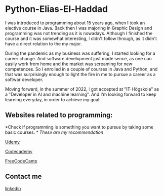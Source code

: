 # Python-Elias-El-Haddad

I was introduced to programming about 15 years ago, when I took an elective course in Java. Back then I was majoring in Graphic Design and programming was not trending as it is nowadays. Although I finished the course and it was somewhat interesting, I didn't follow through, as it didn't have a direct relation to the my major.

During the pandemic as my business was suffering, I started looking for a career change. And software development just made sence, as one can easily work from home and the market was screaming for new competences. So I enrolled in a couple of courses in Java and Python, and that was surprisingly enough to light the fire in me to pursue a career as a softwar developer.

Moving forward, in the summer of 2022, I got accepted at "IT-Högskola" as a "Developer in AI and machine learning". And I'm looking forward to keep learning everyday, in order to achieve my goal.


## Websites related to programming:

*Check if programming is something you want to pursue by taking some basic courses. *
*These are my recommendation*

[Udemy](https://www.udemy.com/)

[Codecademy](https://www.codecademy.com/?g_network=g&g_device=c&g_adid=528849219283&g_keyword=codecademy&g_acctid=243-039-7011&g_adtype=search&g_adgroupid=70492864474&g_keywordid=kwd-41065460761&g_campaign=INTL_Brand_Exact&g_campaignid=1726903838&utm_term=codecademy&utm_campaign=&utm_content=528849219283&utm_id=t_kwd-41065460761:ag_70492864474:cp_1726903838:n_g:d_c&utm_source=google&utm_medium=paid-search&utm_term=codecademy&utm_campaign=&utm_content=528849219283&gclid=CjwKCAjwsMGYBhAEEiwAGUXJaZwtE6R_Cs49-j8Bibe4ohuY4WNb4n-zQ067nZLGPRSvD2ibHgJk3RoCaUIQAvD_BwE)

[FreeCodeCamp](https://www.freecodecamp.org/)

## Contact me
[linkedin](https://www.linkedin.com/in/elias-el-haddad-041738176/)

